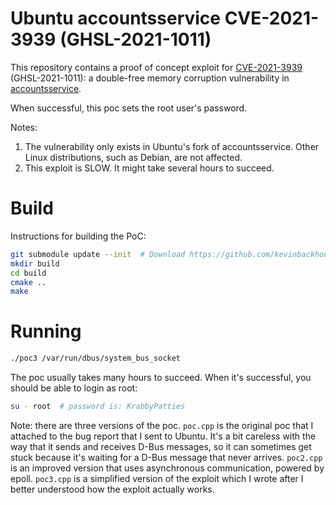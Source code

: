 # Ubuntu accountsservice CVE-2021-3939 (GHSL-2021-1011)

This repository contains a proof of concept exploit for [CVE-2021-3939](https://ubuntu.com/security/notices/USN-5149-1) (GHSL-2021-1011):
a double-free memory corruption vulnerability in [accountsservice](https://git.launchpad.net/ubuntu/+source/accountsservice/).

When successful, this poc sets the root user's password.

Notes:

1. The vulnerability only exists in Ubuntu's fork of accountsservice. Other Linux distributions, such as Debian, are not affected.
2. This exploit is SLOW. It might take several hours to succeed.

# Build

Instructions for building the PoC:

```bash
git submodule update --init  # Download https://github.com/kevinbackhouse/DBusParse
mkdir build
cd build
cmake ..
make
```

# Running

```bash
./poc3 /var/run/dbus/system_bus_socket
```

The poc usually takes many hours to succeed. When it's successful, you should be able to login as root:

```bash
su - root  # password is: KrabbyPatties
```

Note: there are three versions of the poc. `poc.cpp` is the original
poc that I attached to the bug report that I sent to Ubuntu. It's a
bit careless with the way that it sends and receives D-Bus messages,
so it can sometimes get stuck because it's waiting for a D-Bus message
that never arrives. `poc2.cpp` is an improved version that uses
asynchronous communication, powered by epoll. `poc3.cpp` is a
simplified version of the exploit which I wrote after I better
understood how the exploit actually works.
